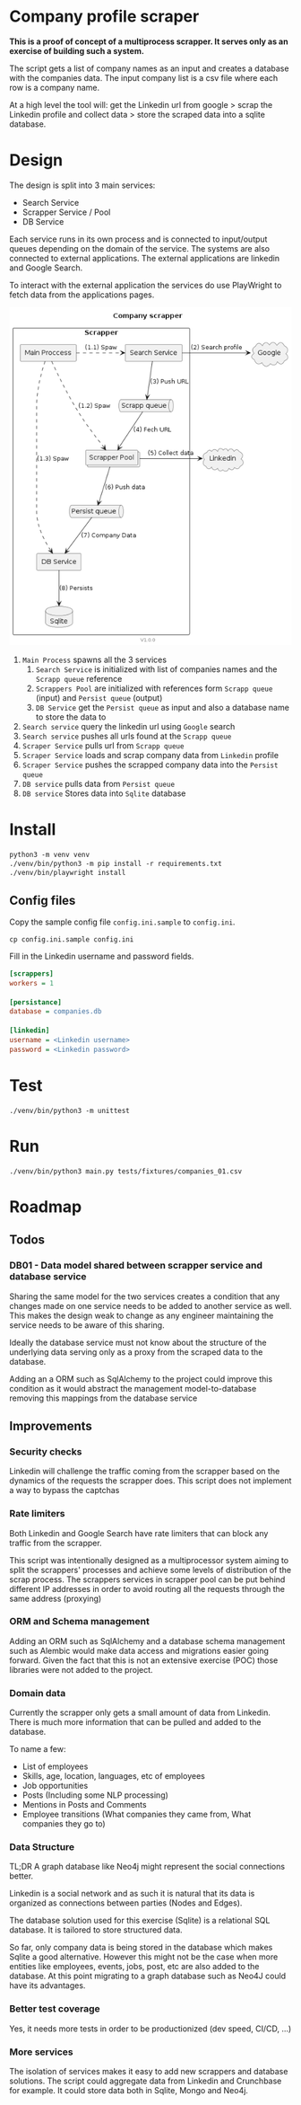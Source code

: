 # Company profile scraper

__This is a proof of concept of a multiprocess scrapper. It serves only as an exercise of building such a system.__

The script gets a list of company names as an input and creates a database with the companies data. The input company list is a csv file where each row is a company name. 

At a high level the tool will: get the Linkedin url from google > scrap the Linkedin profile and collect data > store the scraped data into a sqlite database.

# Design

The design is split into 3 main services:
- Search Service
- Scrapper Service / Pool
- DB Service

Each service runs in its own process and is connected to input/output queues depending on the domain of the service. The systems are also connected to external applications. The external applications are linkedin and Google Search. 

To interact with the external application the services do use PlayWright to fetch data from the applications pages.

![System Design](docs/design.png)

1. `Main Process` spawns all the 3 services
    1. `Search Service` is initialized with list of companies names and the `Scrapp queue` reference
    2. `Scrappers Pool` are initialized with references form `Scrapp queue` (input) and `Persist queue` (output)
    3. `DB Service` get the `Persist queue` as input and also a database name to store the data to
2. `Search service` query the linkedin url using `Google` search
3. `Search service` pushes all urls found at the `Scrapp queue`
4. `Scraper Service` pulls url from `Scrapp queue`
5. `Scraper Service` loads and scrap company data from `Linkedin` profile
6. `Scraper Service` pushes the scrapped company data into the `Persist queue`
7. `DB service` pulls data from `Persist queue`
8. `DB service` Stores data into `Sqlite` database

# Install
```shell
python3 -m venv venv
./venv/bin/python3 -m pip install -r requirements.txt
./venv/bin/playwright install
```

## Config files

Copy the sample config file `config.ini.sample` to `config.ini`.

```shell
cp config.ini.sample config.ini
```

Fill in the Linkedin username and password fields.

```ini
[scrappers]
workers = 1

[persistance]
database = companies.db

[linkedin]
username = <Linkedin username> 
password = <Linkedin password>

```

# Test
```shell
./venv/bin/python3 -m unittest
```

# Run

```shell
./venv/bin/python3 main.py tests/fixtures/companies_01.csv
```

# Roadmap

## Todos

### DB01 - Data model shared between scrapper service and database service

Sharing the same model for the two services creates a condition that any changes made on one service needs to be added to another service as well. This makes the design weak to change as any engineer maintaining the service needs to be aware of this sharing.

Ideally the database service must not know about the structure of the underlying data serving only as a proxy from the scraped data to the database.

Adding an a ORM such as SqlAlchemy to the project could improve this condition as it would abstract the management model-to-database removing this mappings from the database service

## Improvements

### Security checks

Linkedin will challenge the traffic coming from the scrapper based on the dynamics of the requests the scrapper does. This script does not implement a way to bypass the captchas

### Rate limiters

Both Linkedin and Google Search have rate limiters that can block any traffic from the scrapper. 

This script was intentionally designed as a multiprocessor system aiming to split the scrappers' processes and achieve some levels of distribution of the scrap process.
The scrappers services in scrapper pool can be put behind different IP addresses in order to avoid routing all the requests through the same address (proxying)

### ORM and Schema management

Adding an ORM such as SqlAlchemy and a database schema management such as Alembic would make data access and migrations easier going forward. Given the fact that this is not an extensive exercise (POC) those libraries were not added to the project.

### Domain data

Currently the scrapper only gets a small amount of data from Linkedin. There is much more information that can be pulled and added to the database. 

To name a few:
- List of employees
- Skills, age, location, languages, etc of employees
- Job opportunities
- Posts (Including some NLP processing)
- Mentions in Posts and Comments
- Employee transitions (What companies they came from, What companies they go to)

### Data Structure

TL;DR A graph database like Neo4j might represent the social connections better.

Linkedin is a social network and as such it is natural that its data is organized as connections between parties (Nodes and Edges). 

The database solution used for this exercise (Sqlite) is a relational SQL database. It is tailored to store structured data. 

So far, only company data is being stored in the database which makes Sqlite a good alternative. 
However this might not be the case when more entities like employees, events, jobs, post, etc are also added to the database. At this point migrating to a graph database such as Neo4J could have its advantages.

### Better test coverage
Yes, it needs more tests in order to be productionized (dev speed, CI/CD, ...)

### More services

The isolation of services makes it easy to add new scrappers and database solutions. The script could aggregate data from Linkedin and Crunchbase for example. It could store data both in Sqlite, Mongo and Neo4j.
